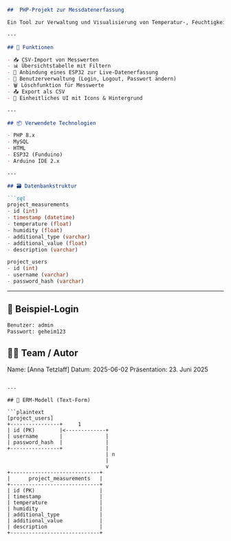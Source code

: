 ````markdown
##  PHP-Projekt zur Messdatenerfassung

Ein Tool zur Verwaltung und Visualisierung von Temperatur-, Feuchtigkeits- und Zusatzdaten mit PHP, MySQL und ESP32.

---

## 🔧 Funktionen

- 📥 CSV-Import von Messwerten
- 📊 Übersichtstabelle mit Filtern
- 📡 Anbindung eines ESP32 zur Live-Datenerfassung
- 🔐 Benutzerverwaltung (Login, Logout, Passwort ändern)
- 🗑️ Löschfunktion für Messwerte
- 📤 Export als CSV
- 💅 Einheitliches UI mit Icons & Hintergrund

---

## 📦 Verwendete Technologien

- PHP 8.x
- MySQL 
- HTML
- ESP32 (Funduino)
- Arduino IDE 2.x

---

## 🗃️ Datenbankstruktur

```sql
project_measurements
- id (int)
- timestamp (datetime)
- temperature (float)
- humidity (float)
- additional_type (varchar)
- additional_value (float)
- description (varchar)

project_users
- id (int)
- username (varchar)
- password_hash (varchar)
````

---

## 🔐 Beispiel-Login

```txt
Benutzer: admin
Passwort: geheim123
```


## 👩‍💻 Team / Autor

Name: \[Anna Tetzlaff]
Datum: 2025-06-02
Präsentation: 23. Juni 2025

````

---

## 🧠 ERM-Modell (Text-Form)

```plaintext
[project_users]
+----------------+     1
| id (PK)        |<-------------+
| username       |              |
| password_hash  |              |
+----------------+              |
                                | n
                                |
                                v
+-----------------------------+
|      project_measurements   |
+-----------------------------+
| id (PK)                     |
| timestamp                   |
| temperature                 |
| humidity                    |
| additional_type             |
| additional_value            |
| description                 |
+-----------------------------+
````
